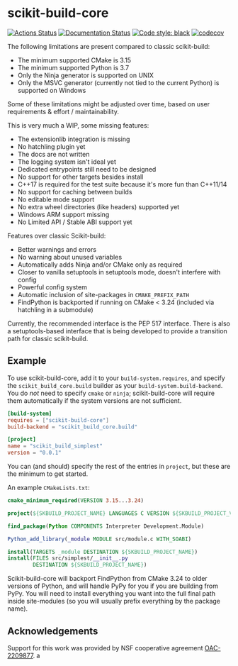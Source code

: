 # scikit-build-core

[![Actions Status][actions-badge]][actions-link]
[![Documentation Status][rtd-badge]][rtd-link]
[![Code style: black][black-badge]][black-link]
[![codecov][codecov-badge]][codecov-link]

<!-- Not implemented yet
[![PyPI version][pypi-version]][pypi-link]
[![Conda-Forge][conda-badge]][conda-link]
[![PyPI platforms][pypi-platforms]][pypi-link]

[![GitHub Discussion][github-discussions-badge]][github-discussions-link]
[![Gitter][gitter-badge]][gitter-link]
-->

The following limitations are present compared to classic scikit-build:

- The minimum supported CMake is 3.15
- The minimum supported Python is 3.7
- Only the Ninja generator is supported on UNIX
- Only the MSVC generator (currently not tied to the current Python) is
  supported on Windows

Some of these limitations might be adjusted over time, based on user
requirements & effort / maintainability.

This is very much a WIP, some missing features:

- The extensionlib integration is missing
- No hatchling plugin yet
- The docs are not written
- The logging system isn't ideal yet
- Dedicated entrypoints still need to be designed
- No support for other targets besides install
- C++17 is required for the test suite because it's more fun than C++11/14
- No support for caching between builds
- No editable mode support
- No extra wheel directories (like headers) supported yet
- Windows ARM support missing
- No Limited API / Stable ABI support yet

Features over classic Scikit-build:

- Better warnings and errors
- No warning about unused variables
- Automatically adds Ninja and/or CMake only as required
- Closer to vanilla setuptools in setuptools mode, doesn't interfere with config
- Powerful config system
- Automatic inclusion of site-packages in `CMAKE_PREFIX_PATH`
- FindPython is backported if running on CMake < 3.24 (included via hatchling in
  a submodule)

Currently, the recommended interface is the PEP 517 interface. There is also a
setuptools-based interface that is being developed to provide a transition path
for classic scikit-build.

## Example

To use scikit-build-core, add it to your `build-system.requires`, and specify
the `scikit_build_core.build` builder as your `build-system.build-backend`. You
do _not_ need to specify `cmake` or `ninja`; scikit-build-core will require them
automatically if the system versions are not sufficient.

```toml
[build-system]
requires = ["scikit-build-core"]
build-backend = "scikit_build_core.build"

[project]
name = "scikit_build_simplest"
version = "0.0.1"
```

You can (and should) specify the rest of the entries in `project`, but these are
the minimum to get started.

An example `CMakeLists.txt`:

```cmake
cmake_minimum_required(VERSION 3.15...3.24)

project(${SKBUILD_PROJECT_NAME} LANGUAGES C VERSION ${SKBUILD_PROJECT_VERSION})

find_package(Python COMPONENTS Interpreter Development.Module)

Python_add_library(_module MODULE src/module.c WITH_SOABI)

install(TARGETS _module DESTINATION ${SKBUILD_PROJECT_NAME})
install(FILES src/simplest/__init__.py
        DESTINATION ${SKBUILD_PROJECT_NAME})
```

Scikit-build-core will backport FindPython from CMake 3.24 to older versions of
Python, and will handle PyPy for you if you are building from PyPy. You will
need to install everything you want into the full final path inside site-modules
(so you will usually prefix everything by the package name).

## Acknowledgements

Support for this work was provided by NSF cooperative agreement [OAC-2209877][].
a

<!-- prettier-ignore-start -->
[actions-badge]:            https://github.com/henryiii/scikit-build-core/workflows/CI/badge.svg
[actions-link]:             https://github.com/henryiii/scikit-build-core/actions
[black-badge]:              https://img.shields.io/badge/code%20style-black-000000.svg
[black-link]:               https://github.com/psf/black
[conda-badge]:              https://img.shields.io/conda/vn/conda-forge/scikit-build-core
[conda-link]:               https://github.com/conda-forge/scikit-build-core-feedstock
[github-discussions-badge]: https://img.shields.io/static/v1?label=Discussions&message=Ask&color=blue&logo=github
[github-discussions-link]:  https://github.com/scikit-build/scikit-build-core/discussions
[gitter-badge]:             https://badges.gitter.im/https://github.com/scikit-build/scikit-build-core/community.svg
[gitter-link]:              https://gitter.im/https://github.com/scikit-build/scikit-build-core/community?utm_source=badge&utm_medium=badge&utm_campaign=pr-badge
[codecov-badge]: https://codecov.io/gh/henryiii/scikit-build-core/branch/main/graph/badge.svg?token=ZLbQzIvyG8
[codecov-link]: https://codecov.io/gh/henryiii/scikit-build-core
[pypi-link]:                https://pypi.org/project/scikit-build-core/
[pypi-platforms]:           https://img.shields.io/pypi/pyversions/scikit-build-core
[pypi-version]:             https://badge.fury.io/py/scikit-build-core.svg
[rtd-badge]:                https://readthedocs.org/projects/scikit-build-core/badge/?version=latest
[rtd-link]:                 https://scikit-build-core.readthedocs.io/en/latest/?badge=latest
[sk-badge]:                 https://scikit-hep.org/assets/images/Scikit--HEP-Project-blue.svg
[OAC-2209877]:              https://www.nsf.gov/awardsearch/showAward?AWD_ID=2209877&HistoricalAwards=false
<!-- prettier-ignore-end -->
